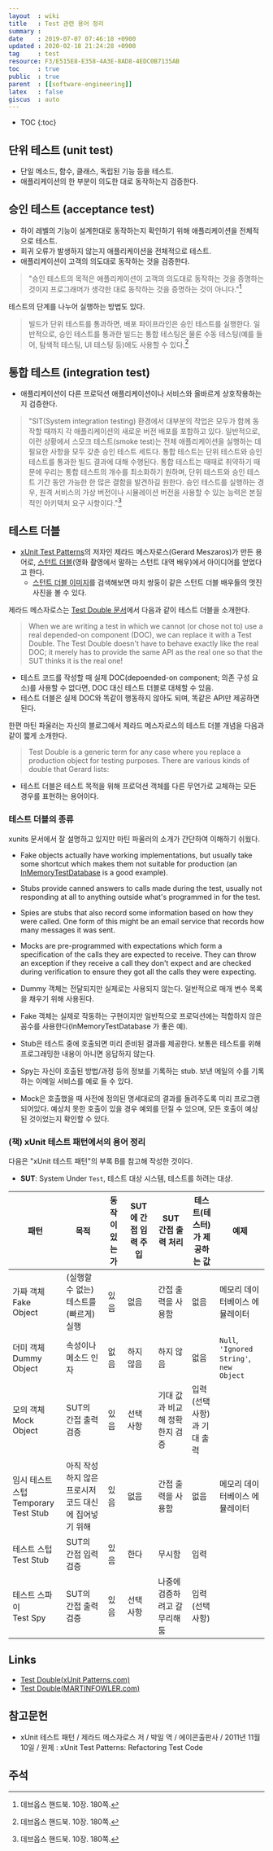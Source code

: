 ```yaml
---
layout  : wiki
title   : Test 관련 용어 정리
summary :
date    : 2019-07-07 07:46:18 +0900
updated : 2020-02-18 21:24:28 +0900
tag     : test
resource: F3/E515E8-E358-4A3E-8AD8-4EDC0B7135AB
toc     : true
public  : true
parent  : [[software-engineering]]
latex   : false
giscus  : auto
---
```

* TOC
{:toc}

## 단위 테스트 (unit test)

* 단일 메소드, 함수, 클래스, 독립된 기능 등을 테스트.
* 애플리케이션의 한 부분이 의도한 대로 동작하는지 검증한다.

## 승인 테스트 (acceptance test)

* 하이 레벨의 기능이 설계한대로 동작하는지 확인하기 위해 애플리케이션을 전체적으로 테스트.
* 회귀 오류가 발생하지 않는지 애플리케이션을 전체적으로 테스트.
* 애플리케이션이 고객의 의도대로 동작하는 것을 검증한다.

> "승인 테스트의 목적은 애플리케이션이 고객의 의도대로 동작하는 것을 증명하는 것이지 프로그래머가 생각한 대로 동작하는 것을 증명하는 것이 아니다."[^devops-handbook-180]

테스트의 단계를 나누어 실행하는 방법도 있다.

> 빌드가 단위 테스트를 통과하면, 배포 파이프라인은 승인 테스트를 실행한다. 일반적으로, 승인 테스트를 통과한 빌드는 통합 테스팅은 물론 수동 테스팅(예를 들어, 탐색적 테스팅, UI 테스팅 등)에도 사용할 수 있다.[^devops-handbook-180]

## 통합 테스트 (integration test)

* 애플리케이션이 다른 프로덕션 애플리케이션이나 서비스와 올바르게 상호작용하는지 검증한다.

> "SIT(System integration testing) 환경에서 대부분의 작업은 모두가 함께 동작할 때까지 각 애플리케이션의 새로운 버전 배포를 포함하고 있다. 일반적으로, 이런 상황에서 스모크 테스트(smoke test)는 전체 애플리케이션을 실행하는 데 필요한 사항을 모두 갖춘 승인 테스트 세트다. 통합 테스트는 단위 테스트와 승인 테스트를 통과한 빌드 결과에 대해 수행된다. 통합 테스트는 때때로 취약하기 때문에 우리는 통합 테스트의 개수를 최소화하기 원하며, 단위 테스트와 승인 테스트 기간 동안 가능한 한 많은 결함을 발견하길 원한다. 승인 테스트를 실행하는 경우, 원격 서비스의 가상 버전이나 시뮬레이션 버전을 사용할 수 있는 능력은 본질적인 아키텍처 요구 사항이다."[^devops-handbook-180]

## 테스트 더블

* [xUnit Test Patterns](http://www.acornpub.co.kr/book/xunit )의 저자인 제라드 메스자로스(Gerard Meszaros)가 만든 용어로, [스턴트 더블](https://en.wikipedia.org/wiki/Stunt_double )(영화 촬영에서 말하는 스턴트 대역 배우)에서 아이디어를 얻었다고 한다.
    * [스턴트 더블 이미지](https://www.google.co.kr/search?q=stunt+double&lr=&complete=1&hl=ko&source=lnms&tbm=isch&sa=X&ved=0ahUKEwjnx6Dnu6HjAhUbwIsBHSZSDyIQ_AUIECgB&biw=960&bih=977 )를 검색해보면 마치 쌍둥이 같은 스턴트 더블 배우들의 멋진 사진을 볼 수 있다.

제라드 메스자로스는 [Test Double 문서](http://xunitpatterns.com/Test%20Double.html )에서 다음과 같이 테스트 더블을 소개한다.

> When we are writing a test in which we cannot (or chose not to) use a real depended-on component (DOC), we can replace it with a Test Double. The Test Double doesn't have to behave exactly like the real DOC; it merely has to provide the same API as the real one so that the SUT thinks it is the real one!

* 테스트 코드를 작성할 때 실제 DOC(depoended-on component; 의존 구성 요소)를 사용할 수 없다면, DOC 대신 테스트 더블로 대체할 수 있음.
* 테스트 더블은 실제 DOC와 똑같이 행동하지 않아도 되며, 똑같은 API만 제공하면 된다.


한편 마틴 파울러는 자신의 블로그에서 제라드 메스자로스의 테스트 더블 개념을 다음과 같이 짧게 소개한다.

> Test Double is a generic term for any case where you replace a production object for testing purposes. There are various kinds of double that Gerard lists:

* 테스트 더블은 테스트 목적을 위해 프로덕션 객체를 다른 무언가로 교체하는 모든 경우를 표현하는 용어이다.

### 테스트 더블의 종류

xunits 문서에서 잘 설명하고 있지만 마틴 파울러의 소개가 간단하여 이해하기 쉬웠다.

>
* Fake objects actually have working implementations, but usually take some shortcut which makes them not suitable for production (an [InMemoryTestDatabase](https://www.martinfowler.com/bliki/InMemoryTestDatabase.html ) is a good example).
* Stubs provide canned answers to calls made during the test, usually not responding at all to anything outside what's programmed in for the test.
* Spies are stubs that also record some information based on how they were called. One form of this might be an email service that records how many messages it was sent.
* Mocks are pre-programmed with expectations which form a specification of the calls they are expected to receive. They can throw an exception if they receive a call they don't expect and are checked during verification to ensure they got all the calls they were expecting.

* Dummy 객체는 전달되지만 실제로는 사용되지 않는다. 일반적으로 매개 변수 목록을 채우기 위해 사용된다.
* Fake 객체는 실제로 작동하는 구현이지만 일반적으로 프로덕션에는 적합하지 않은 꼼수를 사용한다(InMemoryTestDatabase 가 좋은 예).
* Stub은 테스트 중에 호출되면 미리 준비된 결과를 제공한다. 보통은 테스트를 위해 프로그래밍한 내용이 아니면 응답하지 않는다.
* Spy는 자신이 호출된 방법/과정 등의 정보를 기록하는 stub. 보낸 메일의 수를 기록하는 이메일 서비스를 예로 들 수 있다.
* Mock은 호출했을 때 사전에 정의된 명세대로의 결과를 돌려주도록 미리 프로그램되어있다. 예상치 못한 호출이 있을 경우 예외를 던질 수 있으며, 모든 호출이 예상된 것이었는지 확인할 수 있다.


### (책) xUnit 테스트 패턴에서의 용어 정리

다음은 "xUnit 테스트 패턴"의 부록 B를 참고해 작성한 것이다.

* **SUT**: System Under `Test`, 테스트 대상 시스템, 테스트를 하려는 대상.

<table>
  <thead>
    <tr>
      <th>패턴</th>
      <th>목적</th>
      <th>동작이 있는가</th>
      <th>SUT에 간접 입력 주입</th>
      <th>SUT 간접 출력 처리</th>
      <th>테스트(테스터)가 제공하는 값</th>
      <th>예제</th>
    </tr>
  </thead>
  <tbody>
    <tr>
      <td> 가짜 객체<br/>Fake Object </td>
      <td>(실행할 수 없는) 테스트를 (빠르게) 실행</td>
      <td>있음</td>
      <td>없음</td>
      <td>간접 출력을 사용함</td>
      <td>없음</td>
      <td>메모리 데이터베이스 에뮬레이터</td>
    </tr>
    <tr>
      <td>더미 객체<br/>Dummy Object</td>
      <td>속성이나 메소드 인자</td>
      <td>없음</td>
      <td>하지 않음</td>
      <td>하지 않음</td>
      <td>없음</td>
      <td>
        <code class="highlighter-rouge">Null</code>,<br/>
        <code class="highlighter-rouge">'Ignored String'</code>,<br/>
        <code class="highlighter-rouge">new Object</code>
      </td>
    </tr>
    <tr>
      <td>모의 객체<br/>Mock Object</td>
      <td>SUT의 간접 출력 검증</td>
      <td>있음</td>
      <td>선택 사항</td>
      <td>기대 값과 비교해 정확한지 검증</td>
      <td>입력(선택 사항)과 기대 출력</td>
      <td></td>
    </tr>
    <tr>
      <td>임시 테스트 스텁<br/>Temporary Test Stub</td>
      <td>아직 작성하지 않은 프로시저 코드 대신에 집어넣기 위해</td>
      <td>있음</td>
      <td>없음</td>
      <td>간접 출력을 사용함</td>
      <td>없음</td>
      <td>메모리 데이터베이스 에뮬레이터</td>
    </tr>
    <tr>
      <td>테스트 스텁<br/>Test Stub</td>
      <td>SUT의 간접 입력 검증</td>
      <td>있음</td>
      <td>한다</td>
      <td>무시함</td>
      <td>입력</td>
      <td></td>
    </tr>
    <tr>
      <td>테스트 스파이<br/>Test Spy</td>
      <td>SUT의 간접 출력 검증</td>
      <td>있음</td>
      <td>선택 사항</td>
      <td>나중에 검증하려고 갈무리해 둠</td>
      <td>입력(선택 사항)</td>
      <td></td>
    </tr>
  </tbody>
</table>





## Links

* [Test Double(xUnit Patterns.com)](http://xunitpatterns.com/Test%20Double.html )
* [Test Double(MARTINFOWLER.com)](https://www.martinfowler.com/bliki/TestDouble.html )

## 참고문헌

* xUnit 테스트 패턴 / 제라드 메스자로스 저 / 박일 역 / 에이콘출판사 / 2011년 11월 10일 / 원제 : xUnit Test Patterns: Refactoring Test Code

## 주석

[^devops-handbook-180]: 데브옵스 핸드북. 10장. 180쪽.
